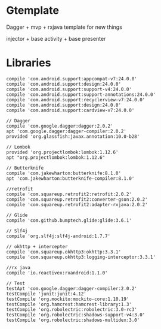 # Gtemplate

Dagger + mvp + rxjava template for new things

injector + base activity + base presenter

  # Libraries 

    compile 'com.android.support:appcompat-v7:24.0.0'
    compile 'com.android.support:design:24.0.0'
    compile 'com.android.support:support-v4:24.0.0'
    compile 'com.android.support:support-annotations:24.0.0'
    compile 'com.android.support:recyclerview-v7:24.0.0'
    compile 'com.android.support:design:24.0.0'
    compile 'com.android.support:cardview-v7:24.0.0'

    // Dagger
    compile 'com.google.dagger:dagger:2.0.2'
    apt 'com.google.dagger:dagger-compiler:2.0.2'
    provided 'org.glassfish:javax.annotation:10.0-b28'

    // Lombok
    provided 'org.projectlombok:lombok:1.12.6'
    apt "org.projectlombok:lombok:1.12.6"

    // Butterknife
    compile 'com.jakewharton:butterknife:8.1.0'
    apt 'com.jakewharton:butterknife-compiler:8.1.0'

    //retrofit
    compile 'com.squareup.retrofit2:retrofit:2.0.2'
    compile 'com.squareup.retrofit2:converter-gson:2.0.2'
    compile 'com.squareup.retrofit2:adapter-rxjava:2.0.2'

    // Glide
    compile 'com.github.bumptech.glide:glide:3.6.1'

    // Slf4j
    compile 'org.slf4j:slf4j-android:1.7.7'

    // okhttp + intercepter
    compile 'com.squareup.okhttp3:okhttp:3.3.1'
    compile 'com.squareup.okhttp3:logging-interceptor:3.3.1'

    //rx java
    compile 'io.reactivex:rxandroid:1.1.0'

    // Test
    testApt 'com.google.dagger:dagger-compiler:2.0.2'
    testCompile 'junit:junit:4.12'
    testCompile 'org.mockito:mockito-core:1.10.19'
    testCompile 'org.hamcrest:hamcrest-library:1.3'
    testCompile 'org.robolectric:robolectric:3.0-rc3'
    testCompile 'org.robolectric:shadows-support-v4:3.0'
    testCompile 'org.robolectric:shadows-multidex:3.0'
